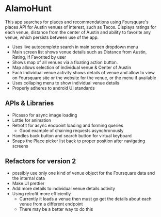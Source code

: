 # AlamoHunt

This app searches for places and recommendations using Foursquare's places API for Austin venues of 
interest, such as Tacos. Displays ratings for each venue, distance from the center of Austin and
ability to favorite any venue, which persists between use of the app.

- Uses live autocomplete search in main screen dropdown menu
- Main screen list shows venue details such as Distance from Austin, Rating, If Favorited by user
- Shows map of all venues via a floating action button.
- Map allows selection of individual venue & Center of Austin
- Each individual venue activity shows details of venue and allow to view on Foursquare site
  or the website for the venue, or the menu if available
- Uses collaping menu to show individual venue details
- Properly adheres to android UI standards

## APIs & Libraries
- Picasso for async image loading
- Lottie for animation
- Retrofit for async endpoint loading and forming queries
  - Good example of chaining requests asynchronously
- Handles back button and search button for virtual keyboard
- Snaps the Place picker list back to proper position after navigating screens


## Refactors for version 2
- possibly use only one kind of venue object for the Foursquare data and the internal data
- Make UI prettier
- Add more details to individual venue details activity
- Using retrofit more efficiently
  - Currently it loads a venue then must go get the details about each venue from a different endpoint
  - There may be a better way to do this
  
